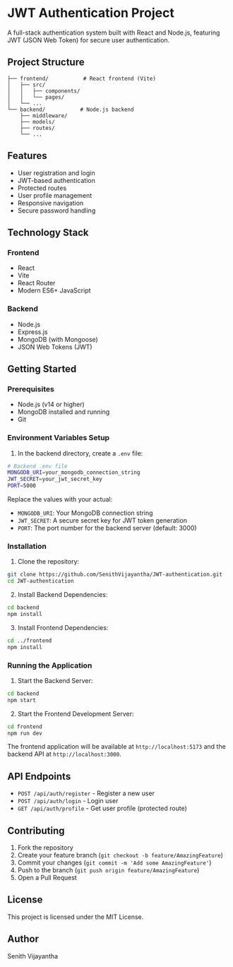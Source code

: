 # JWT Authentication Project

A full-stack authentication system built with React and Node.js, featuring JWT (JSON Web Token) for secure user authentication.

## Project Structure

```
├── frontend/           # React frontend (Vite)
│   ├── src/
│   │   ├── components/
│   │   └── pages/
│   └── ...
└── backend/           # Node.js backend
    ├── middleware/
    ├── models/
    ├── routes/
    └── ...
```

## Features

- User registration and login
- JWT-based authentication
- Protected routes
- User profile management
- Responsive navigation
- Secure password handling

## Technology Stack

### Frontend
- React
- Vite
- React Router
- Modern ES6+ JavaScript

### Backend
- Node.js
- Express.js
- MongoDB (with Mongoose)
- JSON Web Tokens (JWT)

## Getting Started

### Prerequisites
- Node.js (v14 or higher)
- MongoDB installed and running
- Git

### Environment Variables Setup

1. In the backend directory, create a `.env` file:
```bash
# Backend .env file
MONGODB_URI=your_mongodb_connection_string
JWT_SECRET=your_jwt_secret_key
PORT=5000
```

Replace the values with your actual:
- `MONGODB_URI`: Your MongoDB connection string
- `JWT_SECRET`: A secure secret key for JWT token generation
- `PORT`: The port number for the backend server (default: 3000)

### Installation

1. Clone the repository:
```bash
git clone https://github.com/SenithVijayantha/JWT-authentication.git
cd JWT-authentication
```

2. Install Backend Dependencies:
```bash
cd backend
npm install
```

3. Install Frontend Dependencies:
```bash
cd ../frontend
npm install
```

### Running the Application

1. Start the Backend Server:
```bash
cd backend
npm start
```

2. Start the Frontend Development Server:
```bash
cd frontend
npm run dev
```

The frontend application will be available at `http://localhost:5173` and the backend API at `http://localhost:3000`.

## API Endpoints

- `POST /api/auth/register` - Register a new user
- `POST /api/auth/login` - Login user
- `GET /api/auth/profile` - Get user profile (protected route)

## Contributing

1. Fork the repository
2. Create your feature branch (`git checkout -b feature/AmazingFeature`)
3. Commit your changes (`git commit -m 'Add some AmazingFeature'`)
4. Push to the branch (`git push origin feature/AmazingFeature`)
5. Open a Pull Request

## License

This project is licensed under the MIT License.

## Author

Senith Vijayantha